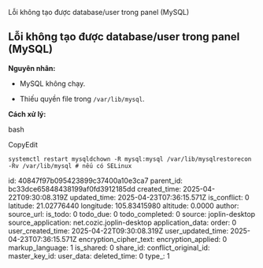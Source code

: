Lỗi không tạo được database/user trong panel (MySQL)

## **Lỗi không tạo được database/user trong panel (MySQL)**

**Nguyên nhân:**

- MySQL không chạy.
    
- Thiếu quyền file trong `/var/lib/mysql`.
    

**Cách xử lý:**

bash

CopyEdit

`systemctl restart mysqldchown -R mysql:mysql /var/lib/mysqlrestorecon -Rv /var/lib/mysql # nếu có SELinux`

id: 40847f97b095423899c37400a10e3ca7
parent_id: bc33dce65848438199af0fd3912185dd
created_time: 2025-04-22T09:30:08.319Z
updated_time: 2025-04-23T07:36:15.571Z
is_conflict: 0
latitude: 21.02776440
longitude: 105.83415980
altitude: 0.0000
author: 
source_url: 
is_todo: 0
todo_due: 0
todo_completed: 0
source: joplin-desktop
source_application: net.cozic.joplin-desktop
application_data: 
order: 0
user_created_time: 2025-04-22T09:30:08.319Z
user_updated_time: 2025-04-23T07:36:15.571Z
encryption_cipher_text: 
encryption_applied: 0
markup_language: 1
is_shared: 0
share_id: 
conflict_original_id: 
master_key_id: 
user_data: 
deleted_time: 0
type_: 1